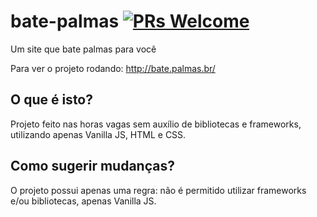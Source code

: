 # bate-palmas [![PRs Welcome](https://img.shields.io/badge/PRs-welcome-brightgreen.svg?style=flat-square)](http://makeapullrequest.com)
Um site que bate palmas para você

Para ver o projeto rodando: http://bate.palmas.br/

## O que é isto?
Projeto feito nas horas vagas sem auxílio de bibliotecas e frameworks, utilizando apenas Vanilla JS, HTML e CSS.

## Como sugerir mudanças?
O projeto possui apenas uma regra: não é permitido utilizar frameworks e/ou bibliotecas, apenas Vanilla JS.
